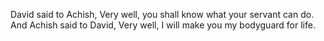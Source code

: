 David said to Achish, Very well, you shall know what your servant can do. And Achish said to David, Very well, I will make you my bodyguard for life.
